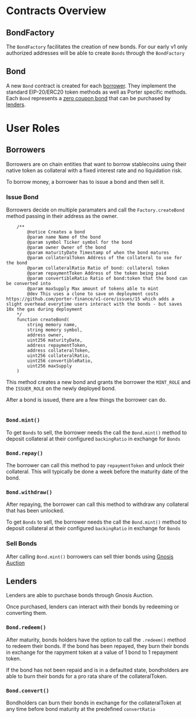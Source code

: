 # Contracts Overview

## BondFactory

The `BondFactory` facilitates the creation of new bonds. For our early v1 only authorized addresses will be able to create `Bonds` through the `BondFactory`

## Bond

A new `Bond` contract is created for each [borrower](https://docs.porter.finance/portal/protocol/borrowers). They implement the standard EIP-20/ERC20 token methods as well as Porter specific methods. Each `Bond` represents a [zero coupon bond](https://docs.porter.finance/portal/intro-to-bonds/zero-coupon-bonds) that can be purchased by [lenders](https://docs.porter.finance/portal/protocol/lenders).

# User Roles

## Borrowers

Borrowers are on chain entities that want to borrow stablecoins using their native token as collateral with a fixed interest rate and no liquidation risk.

To borrow money, a borrower has to issue a bond and then sell it.

### Issue Bond

Borrowers decide on multiple paramaters and call the `Factory.createBond` method passing in their address as the owner.

```solidity
    /**
        @notice Creates a bond
        @param name Name of the bond
        @param symbol Ticker symbol for the bond
        @param owner Owner of the bond
        @param maturityDate Timestamp of when the bond matures
        @param collateralToken Address of the collateral to use for the bond
        @param collateralRatio Ratio of bond: collateral token
        @param repaymentToken Address of the token being paid
        @param convertibleRatio Ratio of bond:token that the bond can be converted into
        @param maxSupply Max amount of tokens able to mint
        @dev This uses a clone to save on deployment costs https://github.com/porter-finance/v1-core/issues/15 which adds a slight overhead everytime users interact with the bonds - but saves 10x the gas during deployment
    */
    function createBond(
        string memory name,
        string memory symbol,
        address owner,
        uint256 maturityDate,
        address repaymentToken,
        address collateralToken,
        uint256 collateralRatio,
        uint256 convertibleRatio,
        uint256 maxSupply
    )
```

This method creates a new bond and grants the borrower the `MINT_ROLE` and the `ISSUER_ROLE` on the newly deployed bond.

After a bond is issued, there are a few things the borrower can do.

#

### `Bond.mint()`

To get `Bonds` to sell, the borrower needs the call the `Bond.mint()` method to deposit collateral at their configured `backingRatio` in exchange for `Bonds`

### `Bond.repay()`

The borrower can call this method to pay `repaymentToken` and unlock their collateral. This will typically be done a week before the maturity date of the bond.

### `Bond.withdraw()`

After repaying, the borrower can call this method to withdraw any collateral that has been unlocked.

To get `Bonds` to sell, the borrower needs the call the `Bond.mint()` method to deposit collateral at their configured `backingRatio` in exchange for `Bonds`

### Sell Bonds

After calling `Bond.mint()` borrowers can sell thier bonds using [Gnosis Auction](https://github.com/gnosis/ido-contracts)

## Lenders

Lenders are able to purchase bonds through Gnosis Auction.

Once purchased, lenders can interact with their bonds by redeeming or converting them.

### `Bond.redeem()`

After maturity, bonds holders have the option to call the `.redeem()` method to redeem their bonds. If the bond has been repayed, they burn their bonds in exchange for the rapyment token at a value of 1 bond to 1 repayment token.

If the bond has not been repaid and is in a defaulted state, bondholders are able to burn their bonds for a pro rata share of the collateralToken.

### `Bond.convert()`

Bondholders can burn their bonds in exchange for the collateralToken at any time before bond maturity at the predefined `convertRatio`
